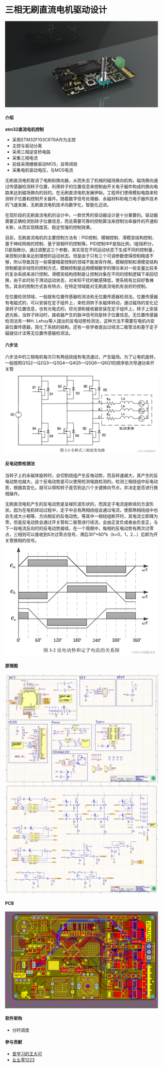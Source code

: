 # 三相无刷直流电机驱动设计

![image](/4.Imgs/渲染图0.png)

#### 介绍
**stm32直流电机控制**
* 采用STM32F103C6T6A作为主控
* 主控与驱动分离
* 采用三相逆变桥电路
* 采集三相电流
* 前级采用栅极驱动MOS，自带闭锁
* 采集电机驱动电压，与MOS电流

无刷直流电机取消了电刷和换向器，从而失去了机械的磁场换向机构，磁场换向通过传感器检测转子位置，利用转子的位置信息来控制由开关电子器件构成的换向电路来达到磁场换向的目的。在无刷直流电机发展伊始，工程师们使用模拟电路来检测转子位置和控制开关器件。随着数字信号处理器、永磁材料和电力电子器件技术的飞速发展，无刷直流电机技术向数字化，智能化迈进。

在现阶段的无刷直流电机的设计中，一款优秀的驱动器设计是十分重要的。驱动器需要正确检测到转子位置信息，而且需要可靠的控制算法来控制功率器件的开通和关断，从而实现精度高、稳定性强的控制效果。

目前，无刷直流电机的主要控制方法有：PID控制、模糊控制、滑模变结构控制、基于神经网络的控制、基于锁相环的控制等。PID控制中P是指比例，I是指积分，D是指微分。通过调整这三个参数，来实现在不同运动状态下生成不同的控制量，来控制对象来达到理想的运动状态。但是由于只有三个可调参数使得控制精度不够，所以导致其在一些需要精密控制的领域不能发挥作用。模糊控制和滑模变结构控制都是非线性的控制方式，模糊控制是运用模糊数学的理论来对一些变量比较多的复杂系统来进行控制，滑模变结构控制是让控制对象在不同的控制逻辑下来回切换，由于此时处于滑动运动状态，对未知干扰的敏感降低，使系统有比较好鲁棒性。其余的控制方式各有特点，在特定领域能对无刷直流电机有良好的控制。

在位置检测领域，一般就有位置传感器检测法和无位置传感器检测法。位置传感器有电磁式的，可以安装在定子组件上，来检测转子永磁体转动，通过磁场的变化记录转子位置信息，也有光电式的，将光源和接收器安装在定子组件上，转子上安装遮光板，当转子转动时，接收器产生的脉冲信号则是转子位置信息。无位置传感器检测法有一种H. Lehuy等人提出的反电动势检测法，这种方法不需要在电机内安装位置传感器，简化了系统的结构。还有一些学者提出过续流二极管法和基于定子磁链估计法等无位置传感器检测法。


#### 六步法
六步法中的三相电机每次只有两组绕组有电流通过，产生磁场。为了让电机旋转，一般按照Q1Q2—Q2Q3—Q3Q4—Q4Q5—Q5Q6—Q6Q1的顺序依次导通功率开关管
![image](/4.Imgs/逆变桥.png)

#### 反电动势检测法
当转子上的永磁体旋转时，会切割绕组产生反电动势，而且转速越大，其产生的反电动势也越大，这个反电动势是可以使用检测电路检测的。检测三相绕组中反电动势，根据其变化，就可以得知转子是否到达六个关键换向节点，并决定是否进行换相操作。

无刷直流电机产生的反电动势是呈梯形波形状的，而其定子电流是断续的方波形状。因为在电机转动过程中，定子中总有两相绕组会通过电流，使那两相绕组中也会生成大小相等、方向相反的反电动势。等其中一相绕组断开时，其电流立即降为零，但是反电动势会通过开关管和二极管进行续流，会由正变负或者由负变正，与下一段电流反向时的反电动势接续。在一个周期中，每相的反电动势有两次过零点，三相则可以接收到6次过零点信号，滞后30°+60°k（k=0，1，2…）后即为开关管换相的信号。
![image](/4.Imgs/反电动势.png)

#### 原理图
![image](/4.Imgs/SCH1.png)
![image](/4.Imgs/SCH2.png)

#### PCB
![image](/4.Imgs/PCB.png)



#### 软件架构
* 分时调度



#### 参与贡献
* [爱学习的王大可](https://gitee.com/zhouqi98)
* [幺幺零1223](https://gitee.com/one-zero-1223)


